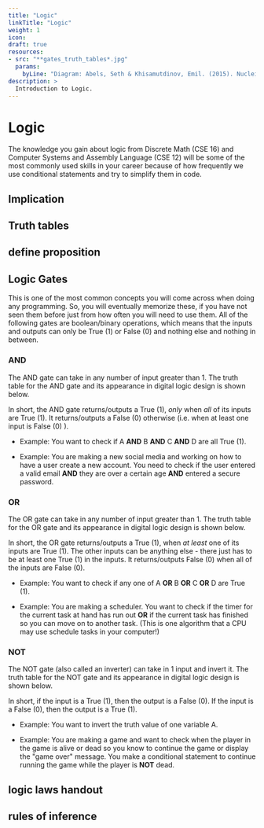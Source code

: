 ```yaml
---
title: "Logic"
linkTitle: "Logic"
weight: 1
icon:
draft: true
resources:
- src: "**gates_truth_tables*.jpg"
  params:
    byLine: "Diagram: Abels, Seth & Khisamutdinov, Emil. (2015). Nucleic Acid Computing and its Potential to Transform Silicon-Based Technology. DNA and RNA Nanotechnology. 2. 10.1515/rnan-2015-0003."
description: >
  Introduction to Logic.
---
```


# Logic
The knowledge you gain about logic from Discrete Math (CSE 16) and Computer Systems and Assembly Language (CSE 12) will be some of the most commonly used skills in your career because of how frequently we use conditional statements and try to simplify them in code.

## Implication

## Truth tables

## define proposition

## Logic Gates
This is one of the most common concepts you will come across when doing any programming. So, you will eventually memorize these, if you have not seen them before just from how often you will need to use them. All of the following gates are boolean/binary operations, which means that the inputs and outputs can only be True (1) or False (0) and nothing else and nothing in between.

### **AND**
The AND gate can take in any number of input greater than 1. The truth table for the AND gate and its appearance in digital logic design is shown below.

In short, the AND gate returns/outputs a True (1), *only* when *all* of its inputs are True (1). It returns/outputs a False (0) otherwise (i.e. when at least one input is False (0) ).

- Example: You want to check if A **AND** B **AND** C **AND** D are all True (1).

- Example: You are making a new social media and working on how to have a user create a new account. You need to check if the user entered a valid email **AND** they are over a certain age **AND** entered a secure password.

### **OR**
The OR gate can take in any number of input greater than 1. The truth table for the OR gate and its appearance in digital logic design is shown below.

In short, the OR gate returns/outputs a True (1), when *at least* one of its inputs are True (1). The other inputs can be anything else - there just has to be at least one True (1) in the inputs. It returns/outputs False (0) when all of the inputs are False (0).

- Example: You want to check if any one of A **OR** B **OR** C **OR** D are True (1).

- Example: You are making a scheduler. You want to check if the timer for the current task at hand has run out **OR** if the current task has finished so you can move on to another task. (This is one algorithm that a CPU may use schedule tasks in your computer!)

### **NOT**
The NOT gate (also called an inverter) can take in 1 input and invert it. The truth table for the NOT gate and its appearance in digital logic design is shown below.

In short, if the input is a True (1), then the output is a False (0). If the input is a False (0), then the output is a True (1).

- Example: You want to invert the truth value of one variable A.

- Example: You are making a game and want to check when the player in the game is alive or dead so you know to continue the game or display the "game over" message. You make a conditional statement to continue running the game while the player is **NOT** dead.


## logic laws handout

## rules of inference























